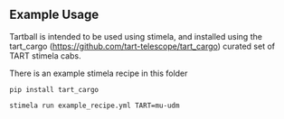 ## Example Usage

Tartball is intended to be used using stimela, and installed using the tart_cargo (https://github.com/tart-telescope/tart_cargo) curated set of TART stimela cabs.

There is an example stimela recipe in this folder


    pip install tart_cargo
    
    stimela run example_recipe.yml TART=mu-udm
